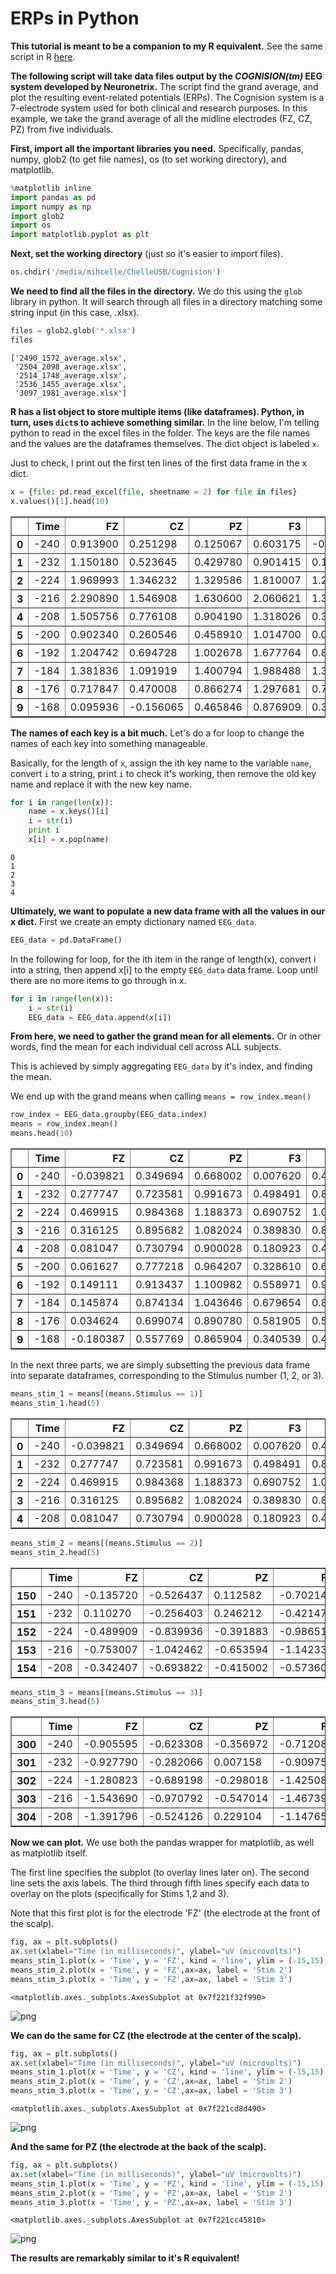 # ERPs in Python

**This tutorial is meant to be a companion to my R equivalent.** See the same script in R [here](https://github.com/mjtat/Plotting-event-related-potentials-in-R).

**The following script will take data files output by the *COGNISION(tm)* EEG system developed by Neuronetrix.** The script find the grand average, and plot the resulting event-related potentials (ERPs). The Cognision system is a 7-electrode system used for both clinical and research purposes. In this example, we take the grand average of all the midline electrodes (FZ, CZ, PZ) from five individuals.


**First, import all the important libraries you need.** Specifically, pandas, numpy, glob2 (to get file names), os (to set working directory), and matplotlib.


```python
%matplotlib inline
import pandas as pd
import numpy as np
import glob2
import os
import matplotlib.pyplot as plt
```

**Next, set the working directory** (just so it's easier to import files).


```python
os.chdir('/media/mihcelle/ChelleUSB/Cognision')
```

**We need to find all the files in the directory.** We do this using the `glob` library in python. It will search through all files in a directory matching some string input (in this case, .xlsx).


```python
files = glob2.glob('*.xlsx')
files
```




    ['2490_1572_average.xlsx',
     '2504_2098_average.xlsx',
     '2514_1748_average.xlsx',
     '2536_1455_average.xlsx',
     '3097_1981_average.xlsx']



**R has a list object to store multiple items (like dataframes). Python, in turn, uses `dict`s to achieve something similar.** In the line below, I'm telling python to read in the excel files in the folder. The keys are the file names and the values are the dataframes themselves. The dict object is labeled `x`.

Just to check, I print out the first ten lines of the first data frame in the x dict.


```python
x = {file: pd.read_excel(file, sheetname = 2) for file in files}
x.values()[1].head(10)
```




<div>
<table border="1" class="dataframe">
  <thead>
    <tr style="text-align: right;">
      <th></th>
      <th>Time</th>
      <th>FZ</th>
      <th>CZ</th>
      <th>PZ</th>
      <th>F3</th>
      <th>P3</th>
      <th>F4</th>
      <th>P4</th>
      <th>Stimulus</th>
    </tr>
  </thead>
  <tbody>
    <tr>
      <th>0</th>
      <td>-240</td>
      <td>0.913900</td>
      <td>0.251298</td>
      <td>0.125067</td>
      <td>0.603175</td>
      <td>-0.285071</td>
      <td>1.029497</td>
      <td>1.770241</td>
      <td>1</td>
    </tr>
    <tr>
      <th>1</th>
      <td>-232</td>
      <td>1.150180</td>
      <td>0.523645</td>
      <td>0.429780</td>
      <td>0.901415</td>
      <td>0.111195</td>
      <td>1.087295</td>
      <td>1.880752</td>
      <td>1</td>
    </tr>
    <tr>
      <th>2</th>
      <td>-224</td>
      <td>1.969993</td>
      <td>1.346232</td>
      <td>1.329586</td>
      <td>1.810007</td>
      <td>1.216764</td>
      <td>1.929303</td>
      <td>2.901241</td>
      <td>1</td>
    </tr>
    <tr>
      <th>3</th>
      <td>-216</td>
      <td>2.290890</td>
      <td>1.546908</td>
      <td>1.630600</td>
      <td>2.060621</td>
      <td>1.399869</td>
      <td>2.166045</td>
      <td>3.213815</td>
      <td>1</td>
    </tr>
    <tr>
      <th>4</th>
      <td>-208</td>
      <td>1.505756</td>
      <td>0.776108</td>
      <td>0.904190</td>
      <td>1.318026</td>
      <td>0.368282</td>
      <td>0.954127</td>
      <td>2.228467</td>
      <td>1</td>
    </tr>
    <tr>
      <th>5</th>
      <td>-200</td>
      <td>0.902340</td>
      <td>0.260546</td>
      <td>0.458910</td>
      <td>1.014700</td>
      <td>0.036751</td>
      <td>0.130615</td>
      <td>1.590835</td>
      <td>1</td>
    </tr>
    <tr>
      <th>6</th>
      <td>-192</td>
      <td>1.204742</td>
      <td>0.694728</td>
      <td>1.002678</td>
      <td>1.677764</td>
      <td>0.818648</td>
      <td>0.825584</td>
      <td>2.166508</td>
      <td>1</td>
    </tr>
    <tr>
      <th>7</th>
      <td>-184</td>
      <td>1.381836</td>
      <td>1.091919</td>
      <td>1.400794</td>
      <td>1.988488</td>
      <td>1.361028</td>
      <td>1.371201</td>
      <td>2.532719</td>
      <td>1</td>
    </tr>
    <tr>
      <th>8</th>
      <td>-176</td>
      <td>0.717847</td>
      <td>0.470008</td>
      <td>0.866274</td>
      <td>1.297681</td>
      <td>0.790442</td>
      <td>0.538441</td>
      <td>1.737874</td>
      <td>1</td>
    </tr>
    <tr>
      <th>9</th>
      <td>-168</td>
      <td>0.095936</td>
      <td>-0.156065</td>
      <td>0.465846</td>
      <td>0.876909</td>
      <td>0.382616</td>
      <td>-0.442745</td>
      <td>1.268089</td>
      <td>1</td>
    </tr>
  </tbody>
</table>
</div>



**The names of each key is a bit much.** Let's do a for loop to change the names of each key into something manageable.

Basically, for the length of `x`, assign the ith key name to the variable `name`, convert `i` to a string, print `i` to check it's working, then remove the old key name and replace it with the new key name.


```python
for i in range(len(x)):
    name = x.keys()[i]
    i = str(i)
    print i
    x[i] = x.pop(name)
```

    0
    1
    2
    3
    4


**Ultimately, we want to populate a new data frame with all the values in our x dict.** First we create an empty dictionary named `EEG_data`.


```python
EEG_data = pd.DataFrame()     
```

In the following for loop, for the ith item in the range of length(x), convert i into a string, then append x[i] to the empty `EEG_data` data frame. Loop until there are no more items to go through in x.


```python
for i in range(len(x)):
    i = str(i)
    EEG_data = EEG_data.append(x[i])
```

**From here, we need to gather the grand mean for all elements.** Or in other words, find the mean for each individual cell across ALL subjects.

This is achieved by simply aggregating `EEG_data` by it's index, and finding the mean.

We end up with the grand means when calling `means = row_index.mean()`


```python
row_index = EEG_data.groupby(EEG_data.index)
means = row_index.mean()
means.head(10)
```




<div>
<table border="1" class="dataframe">
  <thead>
    <tr style="text-align: right;">
      <th></th>
      <th>Time</th>
      <th>FZ</th>
      <th>CZ</th>
      <th>PZ</th>
      <th>F3</th>
      <th>P3</th>
      <th>F4</th>
      <th>P4</th>
      <th>Stimulus</th>
    </tr>
  </thead>
  <tbody>
    <tr>
      <th>0</th>
      <td>-240</td>
      <td>-0.039821</td>
      <td>0.349694</td>
      <td>0.668002</td>
      <td>0.007620</td>
      <td>0.441710</td>
      <td>-0.047589</td>
      <td>0.558231</td>
      <td>1</td>
    </tr>
    <tr>
      <th>1</th>
      <td>-232</td>
      <td>0.277747</td>
      <td>0.723581</td>
      <td>0.991673</td>
      <td>0.498491</td>
      <td>0.835016</td>
      <td>0.218099</td>
      <td>0.802094</td>
      <td>1</td>
    </tr>
    <tr>
      <th>2</th>
      <td>-224</td>
      <td>0.469915</td>
      <td>0.984368</td>
      <td>1.188373</td>
      <td>0.690752</td>
      <td>1.095063</td>
      <td>0.325650</td>
      <td>0.928789</td>
      <td>1</td>
    </tr>
    <tr>
      <th>3</th>
      <td>-216</td>
      <td>0.316125</td>
      <td>0.895682</td>
      <td>1.082024</td>
      <td>0.389830</td>
      <td>0.843432</td>
      <td>0.118593</td>
      <td>0.787853</td>
      <td>1</td>
    </tr>
    <tr>
      <th>4</th>
      <td>-208</td>
      <td>0.081047</td>
      <td>0.730794</td>
      <td>0.900028</td>
      <td>0.180923</td>
      <td>0.498306</td>
      <td>-0.141546</td>
      <td>0.632768</td>
      <td>1</td>
    </tr>
    <tr>
      <th>5</th>
      <td>-200</td>
      <td>0.061627</td>
      <td>0.777218</td>
      <td>0.964207</td>
      <td>0.328610</td>
      <td>0.639889</td>
      <td>-0.214696</td>
      <td>0.630456</td>
      <td>1</td>
    </tr>
    <tr>
      <th>6</th>
      <td>-192</td>
      <td>0.149111</td>
      <td>0.913437</td>
      <td>1.100982</td>
      <td>0.558971</td>
      <td>0.908166</td>
      <td>-0.123975</td>
      <td>0.630086</td>
      <td>1</td>
    </tr>
    <tr>
      <th>7</th>
      <td>-184</td>
      <td>0.145874</td>
      <td>0.874134</td>
      <td>1.043646</td>
      <td>0.679654</td>
      <td>0.844264</td>
      <td>-0.043150</td>
      <td>0.456044</td>
      <td>1</td>
    </tr>
    <tr>
      <th>8</th>
      <td>-176</td>
      <td>0.034624</td>
      <td>0.699074</td>
      <td>0.890780</td>
      <td>0.581905</td>
      <td>0.571825</td>
      <td>-0.101226</td>
      <td>0.276082</td>
      <td>1</td>
    </tr>
    <tr>
      <th>9</th>
      <td>-168</td>
      <td>-0.180387</td>
      <td>0.557769</td>
      <td>0.865904</td>
      <td>0.340539</td>
      <td>0.493220</td>
      <td>-0.281557</td>
      <td>0.320194</td>
      <td>1</td>
    </tr>
  </tbody>
</table>
</div>



In the next three parts, we are simply subsetting the previous data frame into separate dataframes, corresponding to the Stimulus number (1, 2, or 3).


```python
means_stim_1 = means[(means.Stimulus == 1)]
means_stim_1.head(5)
```




<div>
<table border="1" class="dataframe">
  <thead>
    <tr style="text-align: right;">
      <th></th>
      <th>Time</th>
      <th>FZ</th>
      <th>CZ</th>
      <th>PZ</th>
      <th>F3</th>
      <th>P3</th>
      <th>F4</th>
      <th>P4</th>
      <th>Stimulus</th>
    </tr>
  </thead>
  <tbody>
    <tr>
      <th>0</th>
      <td>-240</td>
      <td>-0.039821</td>
      <td>0.349694</td>
      <td>0.668002</td>
      <td>0.007620</td>
      <td>0.441710</td>
      <td>-0.047589</td>
      <td>0.558231</td>
      <td>1</td>
    </tr>
    <tr>
      <th>1</th>
      <td>-232</td>
      <td>0.277747</td>
      <td>0.723581</td>
      <td>0.991673</td>
      <td>0.498491</td>
      <td>0.835016</td>
      <td>0.218099</td>
      <td>0.802094</td>
      <td>1</td>
    </tr>
    <tr>
      <th>2</th>
      <td>-224</td>
      <td>0.469915</td>
      <td>0.984368</td>
      <td>1.188373</td>
      <td>0.690752</td>
      <td>1.095063</td>
      <td>0.325650</td>
      <td>0.928789</td>
      <td>1</td>
    </tr>
    <tr>
      <th>3</th>
      <td>-216</td>
      <td>0.316125</td>
      <td>0.895682</td>
      <td>1.082024</td>
      <td>0.389830</td>
      <td>0.843432</td>
      <td>0.118593</td>
      <td>0.787853</td>
      <td>1</td>
    </tr>
    <tr>
      <th>4</th>
      <td>-208</td>
      <td>0.081047</td>
      <td>0.730794</td>
      <td>0.900028</td>
      <td>0.180923</td>
      <td>0.498306</td>
      <td>-0.141546</td>
      <td>0.632768</td>
      <td>1</td>
    </tr>
  </tbody>
</table>
</div>




```python
means_stim_2 = means[(means.Stimulus == 2)]
means_stim_2.head(5)
```




<div>
<table border="1" class="dataframe">
  <thead>
    <tr style="text-align: right;">
      <th></th>
      <th>Time</th>
      <th>FZ</th>
      <th>CZ</th>
      <th>PZ</th>
      <th>F3</th>
      <th>P3</th>
      <th>F4</th>
      <th>P4</th>
      <th>Stimulus</th>
    </tr>
  </thead>
  <tbody>
    <tr>
      <th>150</th>
      <td>-240</td>
      <td>-0.135720</td>
      <td>-0.526437</td>
      <td>0.112582</td>
      <td>-0.702145</td>
      <td>0.118593</td>
      <td>-0.221724</td>
      <td>0.562485</td>
      <td>2</td>
    </tr>
    <tr>
      <th>151</th>
      <td>-232</td>
      <td>0.110270</td>
      <td>-0.256403</td>
      <td>0.246212</td>
      <td>-0.421475</td>
      <td>0.218931</td>
      <td>0.206909</td>
      <td>0.585605</td>
      <td>2</td>
    </tr>
    <tr>
      <th>152</th>
      <td>-224</td>
      <td>-0.489909</td>
      <td>-0.839936</td>
      <td>-0.391883</td>
      <td>-0.986513</td>
      <td>-0.307266</td>
      <td>-0.500081</td>
      <td>-0.251317</td>
      <td>2</td>
    </tr>
    <tr>
      <th>153</th>
      <td>-216</td>
      <td>-0.753007</td>
      <td>-1.042462</td>
      <td>-0.653594</td>
      <td>-1.142338</td>
      <td>-0.544008</td>
      <td>-1.054946</td>
      <td>-0.497307</td>
      <td>2</td>
    </tr>
    <tr>
      <th>154</th>
      <td>-208</td>
      <td>-0.342407</td>
      <td>-0.693822</td>
      <td>-0.415002</td>
      <td>-0.573601</td>
      <td>-0.163926</td>
      <td>-0.640647</td>
      <td>-0.268425</td>
      <td>2</td>
    </tr>
  </tbody>
</table>
</div>




```python
means_stim_3 = means[(means.Stimulus == 3)]
means_stim_3.head(5)
```




<div>
<table border="1" class="dataframe">
  <thead>
    <tr style="text-align: right;">
      <th></th>
      <th>Time</th>
      <th>FZ</th>
      <th>CZ</th>
      <th>PZ</th>
      <th>F3</th>
      <th>P3</th>
      <th>F4</th>
      <th>P4</th>
      <th>Stimulus</th>
    </tr>
  </thead>
  <tbody>
    <tr>
      <th>300</th>
      <td>-240</td>
      <td>-0.905595</td>
      <td>-0.623308</td>
      <td>-0.356972</td>
      <td>-0.712086</td>
      <td>-0.694053</td>
      <td>-1.458380</td>
      <td>-0.705150</td>
      <td>3</td>
    </tr>
    <tr>
      <th>301</th>
      <td>-232</td>
      <td>-0.927790</td>
      <td>-0.282066</td>
      <td>0.007158</td>
      <td>-0.909757</td>
      <td>0.080677</td>
      <td>-1.409135</td>
      <td>-0.542159</td>
      <td>3</td>
    </tr>
    <tr>
      <th>302</th>
      <td>-224</td>
      <td>-1.280823</td>
      <td>-0.689198</td>
      <td>-0.298018</td>
      <td>-1.425088</td>
      <td>-0.194674</td>
      <td>-1.459767</td>
      <td>-0.910450</td>
      <td>3</td>
    </tr>
    <tr>
      <th>303</th>
      <td>-216</td>
      <td>-1.543690</td>
      <td>-0.970792</td>
      <td>-0.547014</td>
      <td>-1.467396</td>
      <td>-0.571289</td>
      <td>-1.837769</td>
      <td>-1.075523</td>
      <td>3</td>
    </tr>
    <tr>
      <th>304</th>
      <td>-208</td>
      <td>-1.391796</td>
      <td>-0.524126</td>
      <td>0.229104</td>
      <td>-1.147655</td>
      <td>0.172924</td>
      <td>-1.834994</td>
      <td>-0.420088</td>
      <td>3</td>
    </tr>
  </tbody>
</table>
</div>



**Now we can plot.** We use both the pandas wrapper for matplotlib, as well as matplotlib itself.

The first line specifies the subplot (to overlay lines later on). The second line sets the axis labels. The third through fifth lines specify each data to overlay on the plots (specifically for Stims 1,2 and 3).

Note that this first plot is for the electrode 'FZ' (the electrode at the front of the scalp).


```python
fig, ax = plt.subplots()
ax.set(xlabel="Time (in milliseconds)", ylabel="uV (microvolts)")
means_stim_1.plot(x = 'Time', y = 'FZ', kind = 'line', ylim = (-15,15), xlim = (-200,1000), ax=ax, label = 'Stim 1', figsize = (7,5), title = 'FZ')
means_stim_2.plot(x = 'Time', y = 'FZ',ax=ax, label = 'Stim 2')
means_stim_3.plot(x = 'Time', y = 'FZ',ax=ax, label = 'Stim 3')

```




    <matplotlib.axes._subplots.AxesSubplot at 0x7f221f32f990>




![png](output_23_1.png)


**We can do the same for CZ (the electrode at the center of the scalp).**


```python
fig, ax = plt.subplots()
ax.set(xlabel="Time (in milliseconds)", ylabel="uV (microvolts)")
means_stim_1.plot(x = 'Time', y = 'CZ', kind = 'line', ylim = (-15,15), xlim = (-200,1000), ax=ax, label = 'Stim 1', figsize = (7,5), title = 'CZ')
means_stim_2.plot(x = 'Time', y = 'CZ',ax=ax, label = 'Stim 2')
means_stim_3.plot(x = 'Time', y = 'CZ',ax=ax, label = 'Stim 3')
```




    <matplotlib.axes._subplots.AxesSubplot at 0x7f221cd8d490>




![png](output_25_1.png)


**And the same for PZ (the electrode at the back of the scalp).**


```python
fig, ax = plt.subplots()
ax.set(xlabel="Time (in milliseconds)", ylabel="uV (microvolts)")
means_stim_1.plot(x = 'Time', y = 'PZ', kind = 'line', ylim = (-15,15), xlim = (-200,1000), ax=ax, label = 'Stim 1', figsize = (7,5), title = 'PZ')
means_stim_2.plot(x = 'Time', y = 'PZ',ax=ax, label = 'Stim 2')
means_stim_3.plot(x = 'Time', y = 'PZ',ax=ax, label = 'Stim 3')
```




    <matplotlib.axes._subplots.AxesSubplot at 0x7f221cc45810>




![png](output_27_1.png)


**The results are remarkably similar to it's R equivalent!**

